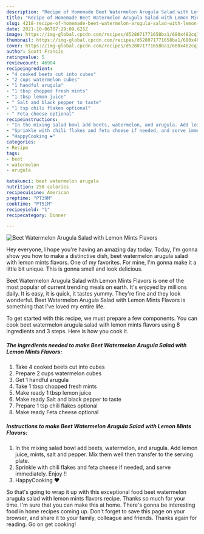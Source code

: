 ```yaml
---
description: "Recipe of Homemade Beet Watermelon Arugula Salad with Lemon Mints Flavors"
title: "Recipe of Homemade Beet Watermelon Arugula Salad with Lemon Mints Flavors"
slug: 4218-recipe-of-homemade-beet-watermelon-arugula-salad-with-lemon-mints-flavors
date: 2021-10-06T07:29:09.625Z
image: https://img-global.cpcdn.com/recipes/d528071771658ba1/680x482cq70/beet-watermelon-arugula-salad-with-lemon-mints-flavors-recipe-main-photo.jpg
thumbnail: https://img-global.cpcdn.com/recipes/d528071771658ba1/680x482cq70/beet-watermelon-arugula-salad-with-lemon-mints-flavors-recipe-main-photo.jpg
cover: https://img-global.cpcdn.com/recipes/d528071771658ba1/680x482cq70/beet-watermelon-arugula-salad-with-lemon-mints-flavors-recipe-main-photo.jpg
author: Scott Francis
ratingvalue: 5
reviewcount: 46904
recipeingredient:
- "4 cooked beets cut into cubes"
- "2 cups watermelon cubes"
- "1 handful arugula"
- "1 tbsp chopped fresh mints"
- "1 tbsp lemon juice"
- " Salt and black pepper to taste"
- "1 tsp chili flakes optional"
- " Feta cheese optional"
recipeinstructions:
- "In the mixing salad bowl add beets, watermelon, and arugula. Add lemon juice, mints, salt and pepper. Mix them well then transfer to the serving plate."
- "Sprinkle with chili flakes and feta cheese if needed, and serve immediately. Enjoy !!"
- "HappyCooking ❤️"
categories:
- Recipe
tags:
- beet
- watermelon
- arugula

katakunci: beet watermelon arugula 
nutrition: 250 calories
recipecuisine: American
preptime: "PT39M"
cooktime: "PT51M"
recipeyield: "1"
recipecategory: Dinner

---
```



![Beet Watermelon Arugula Salad with Lemon Mints Flavors](https://img-global.cpcdn.com/recipes/d528071771658ba1/680x482cq70/beet-watermelon-arugula-salad-with-lemon-mints-flavors-recipe-main-photo.jpg)

Hey everyone, I hope you're having an amazing day today. Today, I'm gonna show you how to make a distinctive dish, beet watermelon arugula salad with lemon mints flavors. One of my favorites. For mine, I'm gonna make it a little bit unique. This is gonna smell and look delicious.

Beet Watermelon Arugula Salad with Lemon Mints Flavors is one of the most popular of current trending meals on earth. It's enjoyed by millions daily. It is easy, it is quick, it tastes yummy. They're fine and they look wonderful. Beet Watermelon Arugula Salad with Lemon Mints Flavors is something that I've loved my entire life.




To get started with this recipe, we must prepare a few components. You can cook beet watermelon arugula salad with lemon mints flavors using 8 ingredients and 3 steps. Here is how you cook it.

<!--inarticleads1-->

##### The ingredients needed to make Beet Watermelon Arugula Salad with Lemon Mints Flavors:

1. Take 4 cooked beets cut into cubes
1. Prepare 2 cups watermelon cubes
1. Get 1 handful arugula
1. Take 1 tbsp chopped fresh mints
1. Make ready 1 tbsp lemon juice
1. Make ready  Salt and black pepper to taste
1. Prepare 1 tsp chili flakes optional
1. Make ready  Feta cheese optional




<!--inarticleads2-->

##### Instructions to make Beet Watermelon Arugula Salad with Lemon Mints Flavors:

1. In the mixing salad bowl add beets, watermelon, and arugula. Add lemon juice, mints, salt and pepper. Mix them well then transfer to the serving plate.
1. Sprinkle with chili flakes and feta cheese if needed, and serve immediately. Enjoy !!
1. HappyCooking ❤️




So that's going to wrap it up with this exceptional food beet watermelon arugula salad with lemon mints flavors recipe. Thanks so much for your time. I'm sure that you can make this at home. There's gonna be interesting food in home recipes coming up. Don't forget to save this page on your browser, and share it to your family, colleague and friends. Thanks again for reading. Go on get cooking!
